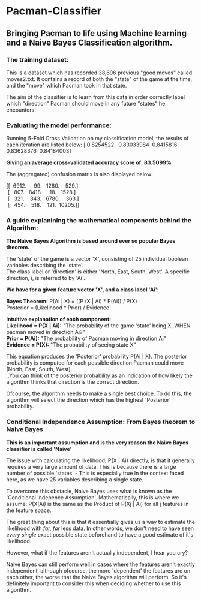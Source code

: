 # Pacman-Classifier
## Bringing Pacman to life using Machine learning and a Naive Bayes Classification algorithm. 

### The training dataset:
This is a dataset which has recorded 38,696 previous "good moves" called moves2.txt.
It contains a record of both the "state" of the game at the time, and the "move" which Pacman took in that state. 

The aim of the classifier is to learn from this data in order correctly label which "direction" Pacman should move in any future "states" he encounters. 


### Evaluating the model performance:
Running 5-Fold Cross Validation on my classification model, the results of each iteration are listed below:
[ 0.8254522   0.83033984  0.8415816   0.83628376  0.84184003]

**Giving an average cross-validated accuracy score of: 83.5099%**

The (aggregated) confusion matrix is also displayed below:

[[  6912.     99.   1280.    529.] <br>
 [   807.   8418.     18.   1528.] <br>
 [   321.    343.   6780.    363.] <br>
 [   454.    518.    121.  10205.]]




### A guide explanining the mathematical components behind the Algorithm:
**The Naïve Bayes Algorithm is based around ever so popular Bayes theorem.  <br>**

The 'state' of the game is a vector 'X', consisting of 25 individual boolean variables describing the 'state'. <br>
The class label or 'direction' is either 'North, East, South, West'. A specific direction, i, is referred to by 'A**i**'. 

**We have for a given feature vector 'X', and a class label 'Ai'**:

**Bayes Theorem:** P(Ai | X) = ((P (X | Ai) * P(Ai)) / P(X) <br>
				   Posterior = (Likelihood * Prior) /  Evidence

**Intuitive explanation of each component:** <br>
**Likelihood = P(X | Ai):**  "The probability of the game 'state' being X, WHEN pacman moved in direction Ai?" <br>
**Prior = P(Ai):**   "The probability of Pacman moving in direction Ai" <br>
**Evidence = P(X):**  "The probability of seeing state X"

This equation produces the 'Posterior' probability P(Ai | X). The posterior probability is computed for each possible direction Pacman could move (North, East, South, West). <br>
..You can think of the posterior probability as an indication of how likely the algorithm thinks that direction is the correct direction. 

Ofcourse, the algorithm needs to make a single best choice. To do this, the algorithm will select the direction which has the highest 'Posterior' probability. 

### Conditional Independence Assumption: From Bayes theorem to Naive Bayes
**This is an important assumption and is the very reason the Naive Bayes classifier is called 'Naive'**

The issue with calculating the likelihood, P(X | Ai) directly, is that it generally requires a very large amount of data. This is because there is a large number of possible 'states' - This is especially true In the context faced here, as we have 25 variables describing a single state. 

To overcome this obstacle, Naive Bayes uses what is known as the 'Conditional Indepence Assumption'.
Mathematically, this is where we assume: P(X|Ai) is the same as the Product of P(Xj | Ai) for all j features in the feature space.

The great thing about this is that it essentially gives us a way to estimate the likelihood with *far, far* less data. In other words, we don't need to have seen *every single* exact possible state beforehand to have a good estimate of it's likelihood.  

However, what if the features aren't actually independent, I hear you cry?

Naive Bayes can still perform well in cases where the features aren't exactly independent, although ofcourse, the more 'dependent' the features are on each other, the worse that the Naive Bayes algorithm will perform. So it's definitely important to consider this when deciding whether to use this algorithm. 









